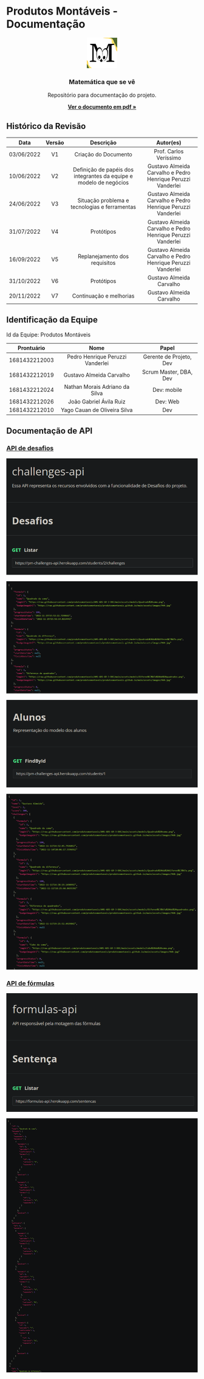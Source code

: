# Produtos Montáveis - Documentação

<div align="center">
  <a href="https://github.com/FalaFatec/AMS-ADS-GR-4-DOC">
    <img src="assets/logo.png" alt="Logo" width="80" height="80">
  </a>

  <h3>Matemática que se vê</h3>

  <p>
    Repositório para documentação do projeto.
  </p>
    <a href="https://raw.githubusercontent.com/produtosmontaveis/AMS-ADS-GR-3-DOC/main/documents/06_Documenta%C3%A7%C3%A3o.pdf"><strong>Ver o documento em pdf »</strong></a>
</div>

## Histórico da Revisão

|    Data    | Versão |                             Descrição                              |                          Autor(es)                          |
| :--------: | :----: | :----------------------------------------------------------------: | :---------------------------------------------------------: |
| 03/06/2022 |   V1   |                        Criação do Documento                        |                   Prof. Carlos Veríssimo                    |
| 10/06/2022 |   V2   | Definição de papéis dos integrantes da equipe e modelo de negócios | Gustavo Almeida Carvalho e Pedro Henrique Peruzzi Vanderlei |
| 24/06/2022 |   V3   |           Situação problema e tecnologias e ferramentas            | Gustavo Almeida Carvalho e Pedro Henrique Peruzzi Vanderlei |
| 31/07/2022 |   V4   |                             Protótipos                             | Gustavo Almeida Carvalho e Pedro Henrique Peruzzi Vanderlei |
| 16/09/2022 |   V5   |                   Replanejamento dos requisitos                    | Gustavo Almeida Carvalho e Pedro Henrique Peruzzi Vanderlei |
| 31/10/2022 |   V6   |                             Protótipos                             |                  Gustavo Almeida Carvalho                   |
| 20/11/2022 |   V7   |                      Continuação e melhorias                       |                  Gustavo Almeida Carvalho                   |

## Identificação da Equipe

Id da Equipe: Produtos Montáveis

|  Prontuário   |               Nome               |          Papel          |
| :-----------: | :------------------------------: | :---------------------: |
| 1681432212003 | Pedro Henrique Peruzzi Vanderlei | Gerente de Projeto, Dev |
| 1681432212019 |     Gustavo Almeida Carvalho     | Scrum Master, DBA, Dev  |
| 1681432212024 |  Nathan Morais Adriano da Silva  |       Dev: mobile       |
| 1681432212026 |     João Gabriel Ávila Ruiz      |        Dev: Web         |
| 1681432212010 |   Yago Cauan de Oliveira Silva   |           Dev           |

## Documentação de API

### [API de desafios](https://documenter.getpostman.com/view/19837990/2s8YsryEEU)

[![Desafios](./assets/api/challenges-api.png)](#api-de-desafios)

[![Exemplo resposta desafios](./assets/api/challenges-example-response.png)](#api-de-desafios)

[![Alunos](./assets/api/students.png)](#api-de-desafios)

[![Exemplo resposta alunos](./assets/api/students-example-response.png)](#api-de-desafios)

### [API de fórmulas](https://documenter.getpostman.com/view/19837990/2s8YsryEJv)

[![Fórmulas](./assets/api/formulas-api.png)](#api-de-fórmulas)

[![Exemplo resposta fórmulas](./assets/api/formulas-example-response.png)](#api-de-fórmulas)
